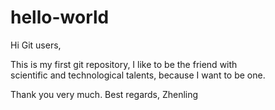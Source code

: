 # hello-world
Hi Git users,

This is my first git repository, I like to be the friend with scientific and technological talents, because I want to be one.

Thank you very much.
Best regards,
Zhenling
